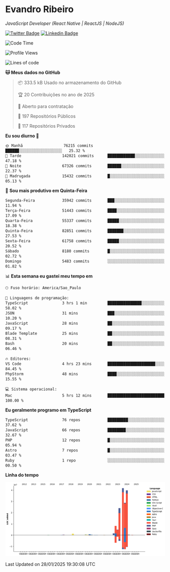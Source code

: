 # Evandro **Ribeiro**

*JavaScript Developer (React Native | ReactJS | NodeJS)*

[![Twitter Badge](https://img.shields.io/badge/-@ribeiroevandro-201B2D?style=flat-square&labelColor=201B2D&logo=twitter&logoColor=white&link=https://twitter.com/ribeiroevandro)](https://twitter.com/ribeiroevandro) 
[![Linkedin Badge](https://img.shields.io/badge/-Evandro%20Ribeiro-201B2D?style=flat-square&logo=Linkedin&logoColor=white&link=https://www.linkedin.com/in/ribeiroevandro)](https://www.linkedin.com/in/ribeiroevandro) 


<!--START_SECTION:waka-->
![Code Time](http://img.shields.io/badge/Code%20Time-4%2C256%20hrs%2027%20mins-blue)

![Profile Views](http://img.shields.io/badge/Visualizac%C3%B5es%20do%20perfil-0-blue)

![Lines of code](https://img.shields.io/badge/Desde%20o%20Hello%20World%20eu%20escrevi-151.9%20million%20linhas%20de%20c%C3%B3digo-blue)

**🐱 Meus dados no GitHub** 

> 📦 333.5 kB Usado no armazenamento do GitHub 
 > 
> 🏆 20 Contribuições no ano de 2025
 > 
> 💼 Aberto para contratação
 > 
> 📜 197 Repositórios Públicos 
 > 
> 🔑 117 Repositórios Privados 
 > 
**Eu sou diurno 🐤** 

```text
🌞 Manhã                  76215 commits       ██████░░░░░░░░░░░░░░░░░░░   25.32 % 
🌆 Tarde                  142021 commits      ████████████░░░░░░░░░░░░░   47.18 % 
🌃 Noite                  67326 commits       ██████░░░░░░░░░░░░░░░░░░░   22.37 % 
🌙 Madrugada              15432 commits       █░░░░░░░░░░░░░░░░░░░░░░░░   05.13 % 
```
📅 **Sou mais produtivo em Quinta-Feira** 

```text
Segunda-Feira            35942 commits       ███░░░░░░░░░░░░░░░░░░░░░░   11.94 % 
Terça-Feira              51443 commits       ████░░░░░░░░░░░░░░░░░░░░░   17.09 % 
Quarta-Feira             55337 commits       █████░░░░░░░░░░░░░░░░░░░░   18.38 % 
Quinta-Feira             82851 commits       ███████░░░░░░░░░░░░░░░░░░   27.53 % 
Sexta-Feira              61758 commits       █████░░░░░░░░░░░░░░░░░░░░   20.52 % 
Sábado                   8180 commits        █░░░░░░░░░░░░░░░░░░░░░░░░   02.72 % 
Domingo                  5483 commits        ░░░░░░░░░░░░░░░░░░░░░░░░░   01.82 % 
```


📊 **Esta semana eu gastei meu tempo em** 

```text
🕑︎ Fuso horário: America/Sao_Paulo

💬 Linguagens de programação: 
TypeScript               3 hrs 1 min         ███████████████░░░░░░░░░░   58.02 % 
JSON                     31 mins             ███░░░░░░░░░░░░░░░░░░░░░░   10.20 % 
JavaScript               28 mins             ██░░░░░░░░░░░░░░░░░░░░░░░   09.17 % 
Blade Template           25 mins             ██░░░░░░░░░░░░░░░░░░░░░░░   08.31 % 
Bash                     20 mins             ██░░░░░░░░░░░░░░░░░░░░░░░   06.46 % 

🔥 Editores: 
VS Code                  4 hrs 23 mins       █████████████████████░░░░   84.45 % 
PhpStorm                 48 mins             ████░░░░░░░░░░░░░░░░░░░░░   15.55 % 

💻 Sistema operacional: 
Mac                      5 hrs 12 mins       █████████████████████████   100.00 % 
```

**Eu geralmente programo em TypeScript** 

```text
TypeScript               76 repos            █████████░░░░░░░░░░░░░░░░   37.62 % 
JavaScript               66 repos            ████████░░░░░░░░░░░░░░░░░   32.67 % 
PHP                      12 repos            █░░░░░░░░░░░░░░░░░░░░░░░░   05.94 % 
Astro                    7 repos             █░░░░░░░░░░░░░░░░░░░░░░░░   03.47 % 
Ruby                     1 repo              ░░░░░░░░░░░░░░░░░░░░░░░░░   00.50 % 
```



**Linha do tempo**

![Lines of Code chart](https://raw.githubusercontent.com/ribeiroevandro/ribeiroevandro/main/assets/bar_graph.png)


 Last Updated on 28/01/2025 19:30:08 UTC
<!--END_SECTION:waka-->
